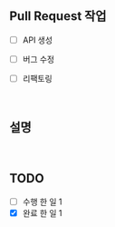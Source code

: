 <!-- 작업 주제 or 제목을 적어주세요 --> 
## Pull Request 작업

- [ ] API 생성
- [ ] 버그 수정
- [ ] 리팩토링


<br/>

<!-- 설명을 적어주세요 -->
## 설명



<br/> 

<!-- 한 일이 무엇인지 자세히 알려주세요 -->
## TODO

- [ ] 수행 한 일 1
- [x] 완료 한 일 1